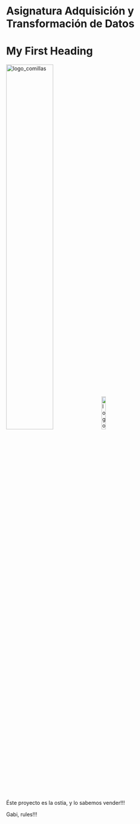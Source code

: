 
<html>
<head>
<title>ETL grográfica</title>
</head>
 
<h1>
  Asignatura Adquisición y Transformación de Datos
</h1>

<h1>My First Heading</h1>


<img src="tubularsite.github.io/Marcacolorpositiva.png" alt="logo_comillas" style="width: 50%; height: 50%"> 
<img src="tubularsite.github.io/surfera.png" alt="logo_grupo" style="width: 15%; height: 15%"> 

<body>


<p>
 Éste proyecto es la ostia, y lo sabemos vender!!!
</p>

<p>
 Gabi, rules!!!
</p>

</body>
</html> 
